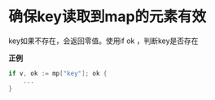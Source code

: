 # 确保key读取到map的元素有效

key如果不存在，会返回零值。使用if ok ，判断key是否存在

**正例**

```go
if v, ok := mp["key"]; ok {
    ...
}
```